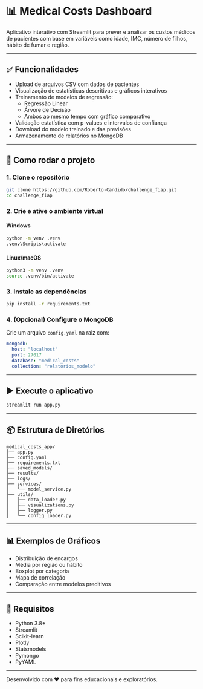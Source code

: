 
# 📊 Medical Costs Dashboard

Aplicativo interativo com Streamlit para prever e analisar os custos médicos de pacientes com base em variáveis como idade, IMC, número de filhos, hábito de fumar e região.

---

## ✅ Funcionalidades

- Upload de arquivos CSV com dados de pacientes
- Visualização de estatísticas descritivas e gráficos interativos
- Treinamento de modelos de regressão:
  - Regressão Linear
  - Árvore de Decisão
  - Ambos ao mesmo tempo com gráfico comparativo
- Validação estatística com p-values e intervalos de confiança
- Download do modelo treinado e das previsões
- Armazenamento de relatórios no MongoDB

---

## 🚀 Como rodar o projeto

### 1. Clone o repositório
```bash
git clone https://github.com/Roberto-Candido/challenge_fiap.git
cd challenge_fiap
```

### 2. Crie e ative o ambiente virtual
#### Windows
```bash
python -m venv .venv
.venv\Scripts\activate
```

#### Linux/macOS
```bash
python3 -m venv .venv
source .venv/bin/activate
```

### 3. Instale as dependências
```bash
pip install -r requirements.txt
```

### 4. (Opcional) Configure o MongoDB
Crie um arquivo `config.yaml` na raiz com:

```yaml
mongodb:
  host: "localhost"
  port: 27017
  database: "medical_costs"
  collection: "relatorios_modelo"
```

---

## ▶️ Execute o aplicativo
```bash
streamlit run app.py
```

---

## 📦 Estrutura de Diretórios

```
medical_costs_app/
├── app.py
├── config.yaml
├── requirements.txt
├── saved_models/
├── results/
├── logs/
├── services/
│   └── model_service.py
├── utils/
│   ├── data_loader.py
│   ├── visualizations.py
│   ├── logger.py
│   └── config_loader.py
```

---

## 📊 Exemplos de Gráficos

- Distribuição de encargos
- Média por região ou hábito
- Boxplot por categoria
- Mapa de correlação
- Comparação entre modelos preditivos

---

## 📌 Requisitos

- Python 3.8+
- Streamlit
- Scikit-learn
- Plotly
- Statsmodels
- Pymongo
- PyYAML

---

Desenvolvido com ❤️ para fins educacionais e exploratórios.
